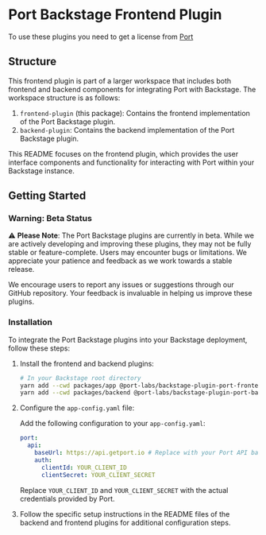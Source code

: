 # Port Backstage Frontend Plugin

To use these plugins you need to get a license from [Port](https://backstage-plugin.getport.io/)

## Structure

This frontend plugin is part of a larger workspace that includes both frontend and backend components for integrating Port with Backstage. The workspace structure is as follows:

1. `frontend-plugin` (this package): Contains the frontend implementation of the Port Backstage plugin.
2. `backend-plugin`: Contains the backend implementation of the Port Backstage plugin.

This README focuses on the frontend plugin, which provides the user interface components and functionality for interacting with Port within your Backstage instance.

## Getting Started

### Warning: Beta Status

⚠️ **Please Note**: The Port Backstage plugins are currently in beta. While we are actively developing and improving these plugins, they may not be fully stable or feature-complete. Users may encounter bugs or limitations. We appreciate your patience and feedback as we work towards a stable release.

We encourage users to report any issues or suggestions through our GitHub repository. Your feedback is invaluable in helping us improve these plugins.

### Installation

To integrate the Port Backstage plugins into your Backstage deployment, follow these steps:

1. Install the frontend and backend plugins:

   ```bash
   # In your Backstage root directory
   yarn add --cwd packages/app @port-labs/backstage-plugin-port-frontend
   yarn add --cwd packages/backend @port-labs/backstage-plugin-port-backend
   ```

2. Configure the `app-config.yaml` file:

   Add the following configuration to your `app-config.yaml`:

   ```yaml
   port:
     api:
       baseUrl: https://api.getport.io # Replace with your Port API base URL if different
       auth:
         clientId: YOUR_CLIENT_ID
         clientSecret: YOUR_CLIENT_SECRET
   ```

   Replace `YOUR_CLIENT_ID` and `YOUR_CLIENT_SECRET` with the actual credentials provided by Port.

3. Follow the specific setup instructions in the README files of the backend and frontend plugins for additional configuration steps.
